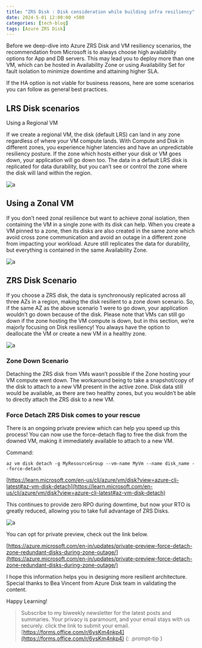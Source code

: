 ```yaml
---
title: "ZRS Disk : Disk consideration while building infra resiliency"
date: 2024-5-01 12:00:00 +500
categories: [tech-blog]
tags: [Azure ZRS Disk]
---
```


Before we deep-dive into Azure ZRS Disk and VM resiliency scenarios, the recommendation from Microsoft is to always choose high availability options for App and DB servers. This may lead you to deploy more than one VM, which can be hosted in Availability Zone or using Availability Set for fault isolation to minimize downtime and attaining higher SLA.

If the HA option is not viable for business reasons, here are some scenarios you can follow as general best practices.

## LRS Disk scenarios

Using a Regional VM

If we create a regional VM, the disk (default LRS) can land in any zone regardless of where your VM compute lands. With Compute and Disk in different zones, you experience higher latencies and have an unpredictable resiliency posture. If the zone which hosts either your disk or VM goes down, your application will go down too. The data in a default LRS disk is replicated for data durability, but you can’t see or control the zone where the disk will land within the region.

![a](https://raw.githubusercontent.com/qureshiaquib/qureshiaquib.github.io/main/assets/01052024/picture1.jpg)

## Using a Zonal VM

If you don’t need zonal resilience but want to achieve zonal isolation, then containing the VM in a single zone with its disk can help. When you create a VM pinned to a zone, then its disks are also created in the same zone which avoid cross zone communication and avoid an outage in a different zone from impacting your workload. Azure still replicates the data for durability, but everything is contained in the same Availability Zone.

![a](https://raw.githubusercontent.com/qureshiaquib/qureshiaquib.github.io/main/assets/01052024/picture2.jpg)

## ZRS Disk Scenario

If you choose a ZRS disk, the data is synchronously replicated across all three AZs in a region, making the disk resilient to a zone down scenario. So, if the same AZ as the above scenario 1 were to go down, your application wouldn’t go down because of the disk. Please note that VMs can still go down if the zone hosting the VM compute is down, but in this section, we’re majorly focusing on Disk resiliency! You always have the option to deallocate the VM or create a new VM in a healthy zone.

![a](https://raw.githubusercontent.com/qureshiaquib/qureshiaquib.github.io/main/assets/01052024/picture3.jpg)

### Zone Down Scenario

Detaching the ZRS disk from VMs wasn’t possible if the Zone hosting your VM compute went down. The workaround being to take a snapshot/copy of the disk to attach to a new VM present in the active zone. Disk data still would be available, as there are two healthy zones, but you wouldn’t be able to directly attach the ZRS disk to a new VM.

### Force Detach ZRS Disk comes to your rescue

There is an ongoing private preview which can help you speed up this process! You can now use the force-detach flag to free the disk from the downed VM, making it immediately available to attach to a new VM.

Command:
```shell
az vm disk detach -g MyResourceGroup --vm-name MyVm --name disk_name --force-detach
```
[https://learn.microsoft.com/en-us/cli/azure/vm/disk?view=azure-cli-latest#az-vm-disk-detach](https://learn.microsoft.com/en-us/cli/azure/vm/disk?view=azure-cli-latest#az-vm-disk-detach)

This continues to provide zero RPO during downtime, but now your RTO is greatly reduced, allowing you to take full advantage of ZRS Disks. 

![a](https://raw.githubusercontent.com/qureshiaquib/qureshiaquib.github.io/main/assets/01052024/picture4.jpg)

You can opt for private preview, check out the link below.

[https://azure.microsoft.com/en-in/updates/private-preview-force-detach-zone-redundant-disks-during-zone-outage/](https://azure.microsoft.com/en-in/updates/private-preview-force-detach-zone-redundant-disks-during-zone-outage/)

I hope this information helps you in designing more resilient architecture.
Special thanks to Bea Vincent from Azure Disk team in validating the content.

Happy Learning!

>Subscribe to my biweekly newsletter for the latest posts and summaries. Your privacy is paramount, and your email stays with us securely.
click the link to submit your email.
[https://forms.office.com/r/6ysKm4nkp4](https://forms.office.com/r/6ysKm4nkp4)
{: .prompt-tip }
